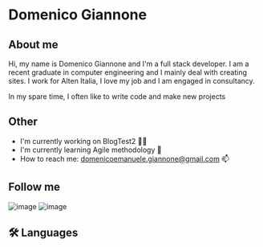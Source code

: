 # Domenico Giannone

## About me

Hi, my name is Domenico Giannone and I'm a full stack developer.
I am a recent graduate in computer engineering and I mainly deal with creating sites.
I work for Alten Italia, I love my job and I am engaged in consultancy.

In my spare time, I often like to write code and make new projects

## Other
- I'm currently working on BlogTest2 👩‍💻
- I'm currently learning Agile methodology 🧠
- How to reach me: domenicoemanuele.giannone@gmail.com 📫

## Follow me
![image](https://www.linkedin.com/public-profile/settings?trk=d_flagship3_profile_self_view_public_profile)
![image](https://github.com/Code965/Code965/assets/87176230/77ff4e8e-3f7a-408e-931f-e75bfd552773)



## 🛠 Languages

